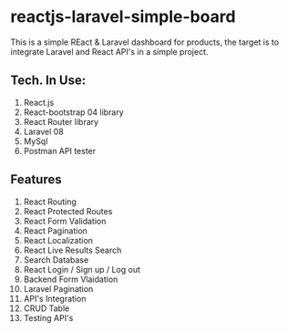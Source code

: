 # reactjs-laravel-simple-board
This is a simple REact & Laravel dashboard for products, the target is to integrate Laravel and React API's in a simple project.

## Tech. In Use:
1. React.js
2. React-bootstrap 04 library
3. React Router library
5. Laravel 08
6. MySql
7. Postman API tester


## Features
1. React Routing
2. React Protected Routes
3. React Form Validation
4. React Pagination
5. React Localization
6. React Live Results Search
7. Search Database
8. React Login / Sign up / Log out
9. Backend Form Vlaidation
10. Laravel Pagination
11. API's Integration
12. CRUD Table
13. Testing API's
